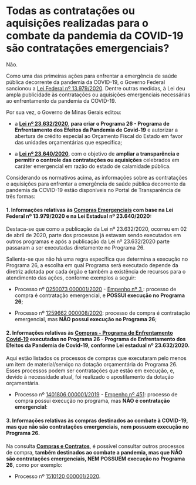 # Todas as contratações ou aquisições realizadas para o combate da pandemia da COVID-19 são contratações emergenciais?

Não.

Como uma das primeiras ações para enfrentar a emergência de saúde pública decorrente da pandemia da COVID-19, o Governo Federal sancionou a [Lei Federal nº 13.979/2020](http://www.planalto.gov.br/ccivil_03/_ato2019-2022/2020/lei/L13979.htm). Dentre outras medidas, à Lei deu ampla publicidade às contratações ou aquisições emergenciais necessárias ao enfrentamento da pandemia da COVID-19. 

Por sua vez, o Governo de Minas Gerais editou:

* a **[Lei nº 23.632/2020](https://www.almg.gov.br/consulte/legislacao/completa/completa-nova-min.html?tipo=LEI&num=23632&comp=&ano=2020&texto=consolidado)**, __para criar o Programa 26 - Programa de Enfrentamento dos Efeitos da Pandemia de Covid-19__ e autorizar a abertura de crédito especial ao Orçamento Fiscal do Estado em favor das unidades orçamentárias que especifica; 

* a **[Lei nº 23.640/2020](https://www.almg.gov.br/consulte/legislacao/completa/completa.html?tipo=LEI&num=23640&comp=&ano=2020)**, com o objetivo de __ampliar a transparência e permitir o controle das contratações ou aquisições__ celebrados em caráter emergencial em razão do estado de calamidade pública.

Considerando os normativos acima, as informações sobre as contratações e aquisições para enfrentar a emergência de saúde pública decorrente da pandemia da COVID-19 estão disponíveis no Portal de Transparência de três formas:

#### 1. Informações relativas às [Compras Emergenciais](http://www.transparencia.dadosabertos.mg.gov.br/dataset/contratacoes-coronavirus) com base na Lei Federal nº 13.979/2020 e na Lei Estadual nº 23.640/2020:

Destaca-se que como a publicação da Lei nº 23.632/2020, ocorreu em 02 de abril de 2020, parte dos processos já estavam sendo executados em outros programas e após a publicação da Lei nº 23.632/2020 parte passaram a ser executadas diretamente no Programa 26. 

Salienta-se que não há uma regra específica que determina a execução no Programa 26, a escolha em qual Programa será executado depende da diretriz adotada por cada órgão e também a existência de recursos para o atendimento das ações, conforme exemplos a seguir:

*  Processo  nº [0250073 000001/2020](http://transparencia.mg.gov.br/covid-19/compras-contratos/contratoscovid-detalharcompra/322109) - [Empenho nº 3 ](http://transparencia.mg.gov.br/despesa-estado/despesa/despesa-programas/2020/01-01-2020/31-12-2020/14130/4026/55410/526/21/40/1762414/0/2817/empenhado/3/12707830/0/0): processo de compra é contratação emergencial, e __POSSUI execução no Programa 26__;

* Processo  nº [1259662 000008/2020](http://transparencia.mg.gov.br/compras-e-patrimonio/compras-e-contratos/comprasecontratos-detalhe-proccompra/2020/20200101/20201231/321001): processo de compra é contratação emergencial, mas __NÃO possui execução no Programa 26__;

#### 2. Informações relativas às [Compras - Programa de Enfrentamento Covid-19](http://transparencia.mg.gov.br/covid-19/compras-contratos) executadas no Programa 26 - Programa de Enfrentamento dos Efeitos da Pandemia de Covid-19, conforme Lei estadual nº 23.632/2020.

Aqui estão listados os processos de compras que executaram pelo menos um item de material/serviço na dotação orçamentária do Programa 26. Esses processos podem ser contratações que estão em execução, e, devido à necessidade atual, foi realizado o apostilamento da dotação orçamentária.

* Processo  nº [1401806 000001/2019](http://transparencia.mg.gov.br/covid-19/compras-contratos/contratoscovid-detalharcompra/298370) - [Empenho nº 451](http://transparencia.mg.gov.br/despesa-estado/despesa/despesa-favorecidos/2020/01-01-2020/31-12-2020/1046884/SEBASTIAO%20JOSE%20MOREIRA/0/3/0/534/20/42/2545/130/60/4035/empenhado/451/12718234/0/0): processo de compra possui execução no programa, mas __NÃO é contratação emergencial__:

#### 3. Informações relativas às compras destinados ao combate à COVID-19, mas que não são contratações emergenciais, nem possuem execução no Programa 26.

Na consulta **[Compras e Contratos](http://transparencia.mg.gov.br/compras-e-patrimonio/compras-e-contratos?view=estado_comprasecontratos)**, é possível consultar outros processos de compra, __também destinados ao combate a pandemia, mas que NÃO são contratações emergenciais, NEM POSSUEM execução no Programa 26__, como por exemplo:

* Processo nº [1510120 000001/2020](http://transparencia.mg.gov.br/compras-e-patrimonio/compras-e-contratos/comprasecontratos-detalhe-proccompra/2020/20200101/20201231/321394).
